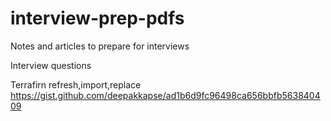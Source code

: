 # interview-prep-pdfs
Notes and articles to prepare for interviews


Interview questions 
<script src="https://gist.github.com/deepakkapse/15324e5e55d672f924fae38c211cecce.js"></script>

Terrafirn refresh,import,replace
https://gist.github.com/deepakkapse/ad1b6d9fc96498ca656bbfb563840409

